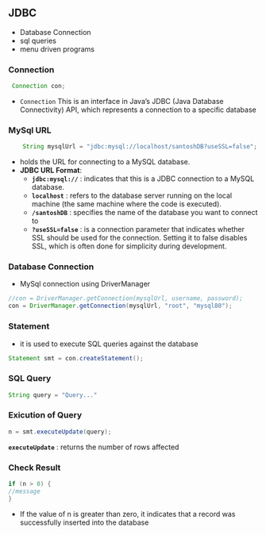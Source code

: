 ## JDBC
- Database Connection
- sql queries
- menu driven programs

### Connection
```Java
 Connection con;
```
- `Connection` This is an interface in Java’s JDBC (Java Database Connectivity) API, which represents a connection to a specific database

### MySql URL
```java
	String mysqlUrl = "jdbc:mysql://localhost/santoshDB?useSSL=false";
```
- holds the URL for connecting to a MySQL database.
- **JDBC URL Format**:
  - **`jdbc:mysql://`** :  indicates that this is a JDBC connection to a MySQL database.
  - **`localhost`** :  refers to the database server running on the local machine (the same machine where the code is executed).
  - **`/santoshDB`** :  specifies the name of the database you want to connect to 
  - **`?useSSL=false`** : is a connection parameter that indicates whether SSL should be used for the connection. Setting it to false disables SSL, which is often done for simplicity during development.

### Database Connection
- MySql connection using DriverManager
```Java
//con = DriverManager.getConnection(mysqlUrl, username, password);
con = DriverManager.getConnection(mysqlUrl, "root", "mysql80");
```

### Statement
- it is used to execute SQL queries against the database
```java
Statement smt = con.createStatement();
```
### SQL Query
```Java
String query = "Query..."
```

### Exicution of Query
```java
n = smt.executeUpdate(query);
```
**`executeUpdate`** : returns the number of rows affected

### Check Result
```java
if (n > 0) {
//message 
}
```
- If the value of n is greater than zero, it indicates that a record was successfully inserted into the database
